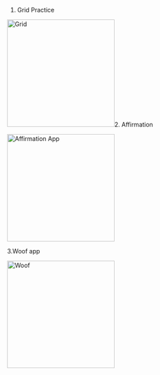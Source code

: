 1. Grid Practice

<img src="https://github.com/korniykom/Android-Basics-with-Compose/assets/81708839/87c927b1-fad0-4560-bfc3-2c16bbec104f" alt="Grid" width="250"/>2. Affirmation

<img src="https://github.com/korniykom/Android-Basics-with-Compose/assets/81708839/c85e8081-4230-4efc-a236-021b57109ceb" alt="Affirmation App" width="250"/>

3.Woof app

<img src="https://github.com/korniykom/Android-Basics-with-Compose/assets/81708839/50fb598a-48fe-4bc9-a9cc-093a868fa4fd" alt="Woof" width="250"/>

